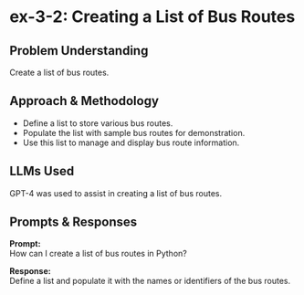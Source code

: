 # ex-3-2: Creating a List of Bus Routes

## Problem Understanding
Create a list of bus routes.

## Approach & Methodology
- Define a list to store various bus routes.
- Populate the list with sample bus routes for demonstration.
- Use this list to manage and display bus route information.

## LLMs Used
GPT-4 was used to assist in creating a list of bus routes.

## Prompts & Responses
**Prompt:**  
How can I create a list of bus routes in Python?

**Response:**  
Define a list and populate it with the names or identifiers of the bus routes.
